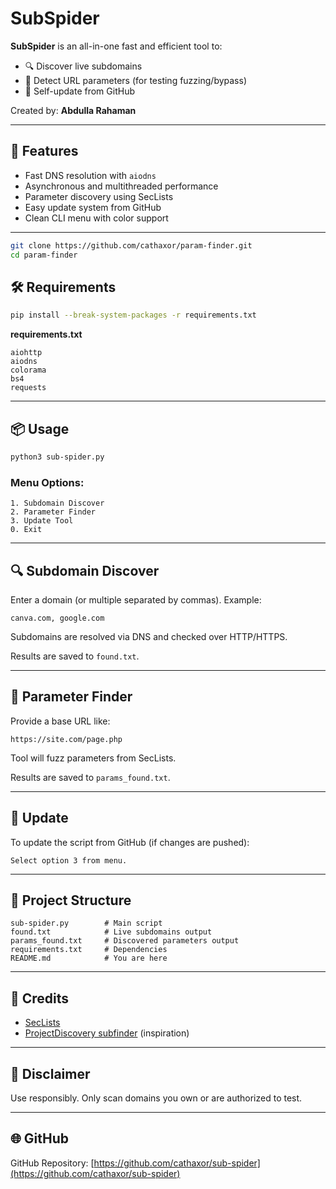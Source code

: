 # SubSpider

**SubSpider** is an all-in-one fast and efficient tool to:

* 🔍 Discover live subdomains
* 📎 Detect URL parameters (for testing fuzzing/bypass)
* 🔄 Self-update from GitHub

Created by: **Abdulla Rahaman**

---

## 🚀 Features

* Fast DNS resolution with `aiodns`
* Asynchronous and multithreaded performance
* Parameter discovery using SecLists
* Easy update system from GitHub
* Clean CLI menu with color support

---

```bash
git clone https://github.com/cathaxor/param-finder.git
cd param-finder
```
## 🛠️ Requirements

```bash
pip install --break-system-packages -r requirements.txt
```

**requirements.txt**

```
aiohttp
aiodns
colorama
bs4
requests
```

---

## 📦 Usage

```bash
python3 sub-spider.py
```

### Menu Options:

```
1. Subdomain Discover
2. Parameter Finder
3. Update Tool
0. Exit
```

---

## 🔍 Subdomain Discover

Enter a domain (or multiple separated by commas). Example:

```
canva.com, google.com
```

Subdomains are resolved via DNS and checked over HTTP/HTTPS.

Results are saved to `found.txt`.

---

## 📎 Parameter Finder

Provide a base URL like:

```
https://site.com/page.php
```

Tool will fuzz parameters from SecLists.

Results are saved to `params_found.txt`.

---

## 🔄 Update

To update the script from GitHub (if changes are pushed):

```
Select option 3 from menu.
```

---

## 📁 Project Structure

```
sub-spider.py        # Main script
found.txt            # Live subdomains output
params_found.txt     # Discovered parameters output
requirements.txt     # Dependencies
README.md            # You are here
```

---

## 🧠 Credits

* [SecLists](https://github.com/danielmiessler/SecLists)
* [ProjectDiscovery subfinder](https://github.com/projectdiscovery/subfinder) (inspiration)

---

## 🧪 Disclaimer

Use responsibly. Only scan domains you own or are authorized to test.

---

## 🌐 GitHub

GitHub Repository: [https://github.com/cathaxor/sub-spider](https://github.com/cathaxor/sub-spider)
